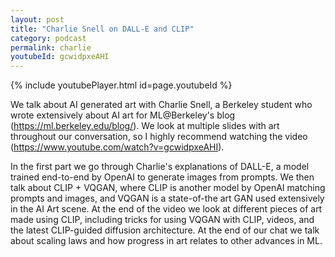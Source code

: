 ```yaml
---
layout: post
title: "Charlie Snell on DALL-E and CLIP"
category: podcast
permalink: charlie
youtubeId: gcwidpxeAHI
---
```


{% include youtubePlayer.html id=page.youtubeId %}

We talk about AI generated art with Charlie Snell, a Berkeley student who wrote extensively about AI art for ML@Berkeley's blog (https://ml.berkeley.edu/blog/). We look at multiple slides with art throughout our conversation, so I highly recommend watching the video (https://www.youtube.com/watch?v=gcwidpxeAHI).

In the first part we go through Charlie's explanations of DALL-E, a model trained end-to-end by OpenAI to generate images from prompts. We then talk about CLIP + VQGAN, where CLIP is another model by OpenAI matching prompts and images, and VQGAN is a state-of-the art GAN used extensively in the AI Art scene. At the end of the video we look at different pieces of art made using CLIP, including tricks for using VQGAN with CLIP, videos, and the latest CLIP-guided diffusion architecture. At the end of our chat we talk about scaling laws and how progress in art relates to other advances in ML.